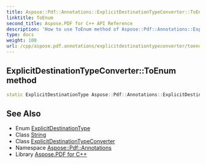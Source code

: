 ```yaml
---
title: Aspose::Pdf::Annotations::ExplicitDestinationTypeConverter::ToEnum method
linktitle: ToEnum
second_title: Aspose.PDF for C++ API Reference
description: 'How to use ToEnum method of Aspose::Pdf::Annotations::ExplicitDestinationTypeConverter class in C++.'
type: docs
weight: 100
url: /cpp/aspose.pdf.annotations/explicitdestinationtypeconverter/toenum/
---
```

## ExplicitDestinationTypeConverter::ToEnum method




```cpp
static ExplicitDestinationType Aspose::Pdf::Annotations::ExplicitDestinationTypeConverter::ToEnum(System::String value)
```

## See Also

* Enum [ExplicitDestinationType](../../explicitdestinationtype/)
* Class [String](../../../system/string/)
* Class [ExplicitDestinationTypeConverter](../)
* Namespace [Aspose::Pdf::Annotations](../../)
* Library [Aspose.PDF for C++](../../../)
